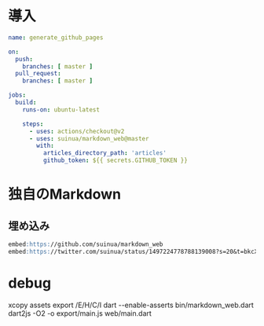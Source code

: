 # 導入

```yaml
name: generate_github_pages

on:
  push:
    branches: [ master ]
  pull_request:
    branches: [ master ]

jobs:
  build:
    runs-on: ubuntu-latest

    steps:
      - uses: actions/checkout@v2
      - uses: suinua/markdown_web@master
        with:
          articles_directory_path: 'articles'
          github_token: ${{ secrets.GITHUB_TOKEN }}
```

# 独自のMarkdown
## 埋め込み
```markdown
embed:https://github.com/suinua/markdown_web
embed:https://twitter.com/suinua/status/1497224778788139008?s=20&t=bkcX37X_4DJZ_DFXiZI6OQ
```

# debug
xcopy assets export /E/H/C/I
dart --enable-asserts bin/markdown_web.dart
dart2js -O2 -o export/main.js web/main.dart
